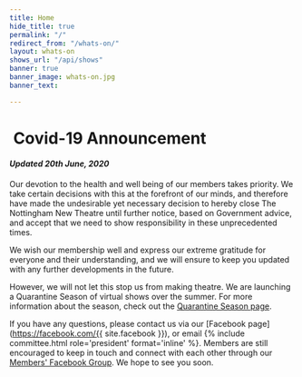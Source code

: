 ```yaml
---
title: Home
hide_title: true
permalink: "/"
redirect_from: "/whats-on/"
layout: whats-on
shows_url: "/api/shows"
banner: true
banner_image: whats-on.jpg
banner_text: 

---
```

<div class="alert alert-danger" markdown="1">

# <i class="fa fa-fw fa-info-circle"></i> Covid-19 Announcement 

#### _Updated 20th June, 2020_

Our devotion to the health and well being of our members takes priority. We take certain decisions with this at the forefront of our minds, and therefore have made the undesirable yet necessary decision to hereby close The Nottingham New Theatre until further notice, based on Government advice, and accept that we need to show responsibility in these unprecedented times.

We wish our membership well and express our extreme gratitude for everyone and their understanding, and we will ensure to keep you updated with any further developments in the future.

However, we will not let this stop us from making theatre. We are launching a Quarantine Season of virtual shows over the summer. For more information about the season, check out the [Quarantine Season page](/quarantine/).

If you have any questions, please contact us via our [Facebook page](https://facebook.com/{{ site.facebook }}), or email {% include committee.html role='president' format='inline' %}. Members are still encouraged to keep in touch and connect with each other through our [Members' Facebook Group](https://facebook.com/groups/NNTmembers2019). We hope to see you soon.

</div>